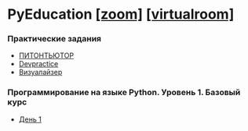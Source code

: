 # PyEducation [[zoom]](https://us06web.zoom.us/j/83475608448?pwd=ZgNJbHXwz0nknZy2QRUS1w5tWJkLXa.1) [[virtualroom]](https://mv1.virtualroom.ru/room?userSession=fac82f47-1d52-49cf-bafa-b47f0ad403ae)
### Практические задания
* [ПИТОНТЬЮТОР](https://pythontutor.ru/)
* [Devpractice](https://devpractice.ru/python-lessons/)
* [Визуалайзер](https://pythontutor.ru/visualizer/)
### Программирование на языке Python. Уровень 1. Базовый курс

* [День 1](https://disk.yandex.ru/d/fdh-OxBvr2Hmcg)



